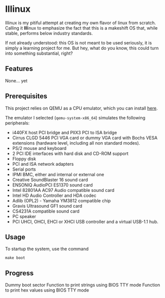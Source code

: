 # Illinux 

Illinux is my pitiful attempt at creating my own flavor of linux from scratch. Calling it **Ill**inux to emphasize the fact that this is a makeshift OS that, while stable, performs below industry standards.
  
If not already understood: this OS is not meant to be used seriously, it is simply a learning project for me. But hey, what do you know, this could turn into something substantial, right?

## Features
None... yet

## Prerequisites

This project relies on QEMU as a CPU emulator, which you can install [here](https://www.qemu.org/download/).  

The emulator I selected (`qemu-system-x86_64`) simulates the following peripherals:
- i440FX host PCI bridge and PIIX3 PCI to ISA bridge
- Cirrus CLGD 5446 PCI VGA card or dummy VGA card with Bochs VESA extensions (hardware level, including all non standard modes).
- PS/2 mouse and keyboard
- 2 PCI IDE interfaces with hard disk and CD-ROM support
- Floppy disk
- PCI and ISA network adapters
- Serial ports
- IPMI BMC, either and internal or external one
- Creative SoundBlaster 16 sound card
- ENSONIQ AudioPCI ES1370 sound card
- Intel 82801AA AC97 Audio compatible sound card
- Intel HD Audio Controller and HDA codec
- Adlib (OPL2) - Yamaha YM3812 compatible chip
- Gravis Ultrasound GF1 sound card
- CS4231A compatible sound card
- PC speaker
- PCI UHCI, OHCI, EHCI or XHCI USB controller and a virtual USB-1.1 hub.

## Usage
To startup the system, use the command
```
make boot
```

## Progress
Dummy boot sector
Function to print strings using BIOS TTY mode
Function to print hex values using BIOS TTY mode
